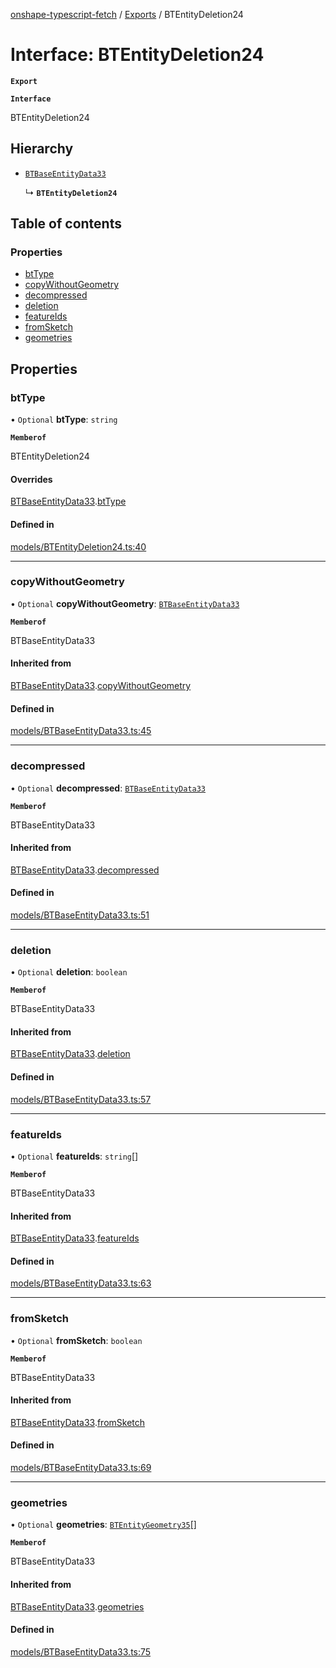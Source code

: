 [onshape-typescript-fetch](../README.md) / [Exports](../modules.md) / BTEntityDeletion24

# Interface: BTEntityDeletion24

**`Export`**

**`Interface`**

BTEntityDeletion24

## Hierarchy

- [`BTBaseEntityData33`](BTBaseEntityData33.md)

  ↳ **`BTEntityDeletion24`**

## Table of contents

### Properties

- [btType](BTEntityDeletion24.md#bttype)
- [copyWithoutGeometry](BTEntityDeletion24.md#copywithoutgeometry)
- [decompressed](BTEntityDeletion24.md#decompressed)
- [deletion](BTEntityDeletion24.md#deletion)
- [featureIds](BTEntityDeletion24.md#featureids)
- [fromSketch](BTEntityDeletion24.md#fromsketch)
- [geometries](BTEntityDeletion24.md#geometries)

## Properties

### btType

• `Optional` **btType**: `string`

**`Memberof`**

BTEntityDeletion24

#### Overrides

[BTBaseEntityData33](BTBaseEntityData33.md).[btType](BTBaseEntityData33.md#bttype)

#### Defined in

[models/BTEntityDeletion24.ts:40](https://github.com/toebes/onshape-typescript-fetch/blob/3e11ae1/models/BTEntityDeletion24.ts#L40)

___

### copyWithoutGeometry

• `Optional` **copyWithoutGeometry**: [`BTBaseEntityData33`](BTBaseEntityData33.md)

**`Memberof`**

BTBaseEntityData33

#### Inherited from

[BTBaseEntityData33](BTBaseEntityData33.md).[copyWithoutGeometry](BTBaseEntityData33.md#copywithoutgeometry)

#### Defined in

[models/BTBaseEntityData33.ts:45](https://github.com/toebes/onshape-typescript-fetch/blob/3e11ae1/models/BTBaseEntityData33.ts#L45)

___

### decompressed

• `Optional` **decompressed**: [`BTBaseEntityData33`](BTBaseEntityData33.md)

**`Memberof`**

BTBaseEntityData33

#### Inherited from

[BTBaseEntityData33](BTBaseEntityData33.md).[decompressed](BTBaseEntityData33.md#decompressed)

#### Defined in

[models/BTBaseEntityData33.ts:51](https://github.com/toebes/onshape-typescript-fetch/blob/3e11ae1/models/BTBaseEntityData33.ts#L51)

___

### deletion

• `Optional` **deletion**: `boolean`

**`Memberof`**

BTBaseEntityData33

#### Inherited from

[BTBaseEntityData33](BTBaseEntityData33.md).[deletion](BTBaseEntityData33.md#deletion)

#### Defined in

[models/BTBaseEntityData33.ts:57](https://github.com/toebes/onshape-typescript-fetch/blob/3e11ae1/models/BTBaseEntityData33.ts#L57)

___

### featureIds

• `Optional` **featureIds**: `string`[]

**`Memberof`**

BTBaseEntityData33

#### Inherited from

[BTBaseEntityData33](BTBaseEntityData33.md).[featureIds](BTBaseEntityData33.md#featureids)

#### Defined in

[models/BTBaseEntityData33.ts:63](https://github.com/toebes/onshape-typescript-fetch/blob/3e11ae1/models/BTBaseEntityData33.ts#L63)

___

### fromSketch

• `Optional` **fromSketch**: `boolean`

**`Memberof`**

BTBaseEntityData33

#### Inherited from

[BTBaseEntityData33](BTBaseEntityData33.md).[fromSketch](BTBaseEntityData33.md#fromsketch)

#### Defined in

[models/BTBaseEntityData33.ts:69](https://github.com/toebes/onshape-typescript-fetch/blob/3e11ae1/models/BTBaseEntityData33.ts#L69)

___

### geometries

• `Optional` **geometries**: [`BTEntityGeometry35`](BTEntityGeometry35.md)[]

**`Memberof`**

BTBaseEntityData33

#### Inherited from

[BTBaseEntityData33](BTBaseEntityData33.md).[geometries](BTBaseEntityData33.md#geometries)

#### Defined in

[models/BTBaseEntityData33.ts:75](https://github.com/toebes/onshape-typescript-fetch/blob/3e11ae1/models/BTBaseEntityData33.ts#L75)
